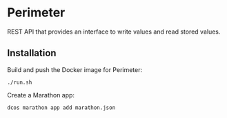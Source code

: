 # Perimeter

REST API that provides an interface to write values and read stored values.

## Installation

Build and push the Docker image for Perimeter:

    ./run.sh

Create a Marathon app:

    dcos marathon app add marathon.json